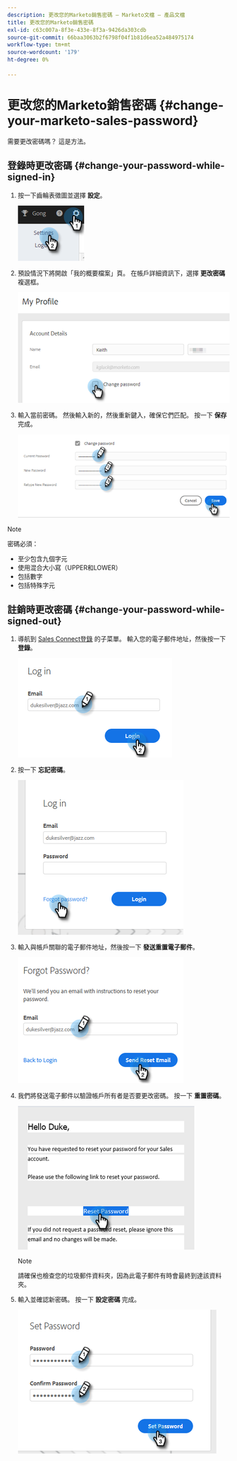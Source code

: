 ```yaml
---
description: 更改您的Marketo銷售密碼 — Marketo文檔 — 產品文檔
title: 更改您的Marketo銷售密碼
exl-id: c63c007a-8f3e-433e-8f3a-9426da303cdb
source-git-commit: 66baa3063b2f6798f04f1b81d6ea52a484975174
workflow-type: tm+mt
source-wordcount: '179'
ht-degree: 0%

---
```


# 更改您的Marketo銷售密碼 {#change-your-marketo-sales-password}

需要更改密碼嗎？ 這是方法。

## 登錄時更改密碼 {#change-your-password-while-signed-in}

1. 按一下齒輪表徵圖並選擇 **設定**。

   ![](assets/change-your-marketo-sales-password-1.png)

1. 預設情況下將開啟「我的概要檔案」頁。 在帳戶詳細資訊下，選擇 **更改密碼** 複選框。

   ![](assets/change-your-marketo-sales-password-2.png)

1. 輸入當前密碼。 然後輸入新的，然後重新鍵入，確保它們匹配。 按一下 **保存** 完成。

   ![](assets/change-your-marketo-sales-password-3.png)

>[!NOTE]
>
>密碼必須：
>
>* 至少包含九個字元
>* 使用混合大小寫（UPPER和LOWER）
>* 包括數字
>* 包括特殊字元


## 註銷時更改密碼 {#change-your-password-while-signed-out}

1. 導航到 [Sales Connect登錄](https://toutapp.com/login) 的子菜單。 輸入您的電子郵件地址，然後按一下 **登錄**。

   ![](assets/change-your-marketo-sales-password-4.png)

1. 按一下 **忘記密碼**。

   ![](assets/change-your-marketo-sales-password-5.png)

1. 輸入與帳戶關聯的電子郵件地址，然後按一下 **發送重置電子郵件**。

   ![](assets/change-your-marketo-sales-password-6.png)

1. 我們將發送電子郵件以驗證帳戶所有者是否要更改密碼。 按一下 **重置密碼**。

   ![](assets/change-your-marketo-sales-password-7.png)

   >[!NOTE]
   >
   >請確保也檢查您的垃圾郵件資料夾，因為此電子郵件有時會最終到達該資料夾。

1. 輸入並確認新密碼。 按一下 **設定密碼** 完成。

   ![](assets/change-your-marketo-sales-password-8.png)

